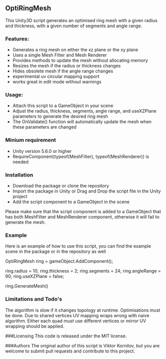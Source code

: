 ## OptiRingMesh

This Unity3D script generates an optimised ring mesh with a given radius and thickness, with a given number of segments and angle range.

### Features:

-   Generates a ring mesh on either the xz plane or the xy plane
-   Uses a single Mesh Filter and Mesh Renderer
-   Provides methods to update the mesh without allocating memory
-   Resizes the mesh if the radius or thickness changes
-   Hides obsolete mesh if the angle range changes
-   experimental uv circular mapping support
-   works great in edit mode without warnings

### Usage:

-   Attach this script to a GameObject in your scene
-   Adjust the radius, thickness, segments, angle range, and useXZPlane parameters to generate the desired ring mesh
-   The OnValidate() function will automatically update the mesh when these parameters are changed

### Minium requirement

-   Unity version 5.6.0 or higher
-   RequireComponent(typeof(MeshFilter), typeof(MeshRenderer)) is needed

### Installation

-   Download the package or clone the repository
-   Import the package in Unity or Drag and Drop the script file in the Unity project
-   Add the script component to a GameObject in the scene

Please make sure that the script component is added to a GameObject that has both MeshFilter and MeshRenderer component, otherwise it will fail to generate the mesh.

### Example

Here is an example of how to use this script, you can find the example scene in the package or in the repository as well

  OptiRingMesh ring = gameObject.AddComponent<OptiRingMesh>();
  
  ring.radius = 10;
  ring.thickness = 2;
  ring.segments = 24;
  ring.angleRange = 90;
  ring.useXZPlane = false;
  
  ring.GenerateMesh()


### Limitations and Todo's
The algorithm is slow if it changes topology at runtime. Optimisations must be done.
Due to shared vertices UV mapping wraps wrong with naive algorithm. Either each quad must use different vertices or mirror UV wrapping should be applied.

###Licensing
This code is released under the MIT license.

###Authors
The original author of this script is Viktor Kornilov, but you are welcome to submit pull requests and contribute to this project.
